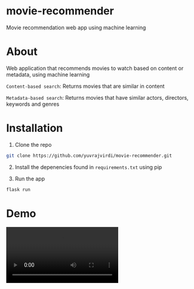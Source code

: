 # movie-recommender

Movie recommendation web app using machine learning

# About

Web application that recommends movies to watch based on content or metadata, using machine learning

`Content-based search`: Returns movies that are similar in content

`Metadata-based search`: Returns movies that have similar actors, directors, keywords and genres

# Installation

1. Clone the repo
```bash
git clone https://github.com/yuvrajvirdi/movie-recommender.git
```

2. Install the depenencies found in `requirements.txt` using pip

3. Run the app
```bash
flask run
```

# Demo

![demo](https://user-images.githubusercontent.com/81879713/168518736-6bf5550f-b860-467a-a455-96f7edba9cc3.mp4)

